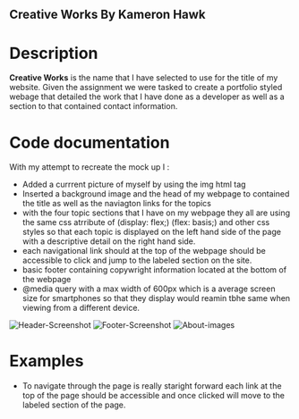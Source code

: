## Creative Works By Kameron Hawk

# Description
**Creative Works** is the name that I have selected to use for the title of my website. Given the assignment we were tasked to create a portfolio styled webage that detailed the work that I have done as a developer as well as a section to that contained contact information. 


# Code documentation
With my attempt to recreate the mock up I :
- Added a currrent picture of myself by using the  img html tag 
- Inserted a background image and the head of my webpage to contained the title as well as the naviagton links for the topics
-  with the four topic sections that I have on my webpage they all are using the same css atrribute of (display: flex;) (flex: basis;) and other css styles so that each topic is displayed on the left hand side of the page with a descriptive detail on the right hand side.
- each navigational link should at the top of the webpage should be accessible to click and jump to the labeled section on the site.
- basic footer containing copywright information located at the bottom of the webpage
- @media query with a max width of 600px which is a average screen size for smartphones so that they display would reamin tbhe same when viewing from a different device.

![Header-Screenshot](/Creative-Works-redo/img/updatedSC.jpeg)
![Footer-Screenshot](/Creative-Works-redo/img/Creative1.jpeg)
![About-images](/Creative-Works-redo/img/Creative2.jpeg)


# Examples
- To navigate through the page is really staright forward each link at the top of the page should be accessible and once clicked will move to the labeled section of the page.